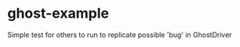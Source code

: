 ghost-example
=============

Simple test for others to run to replicate possible 'bug' in GhostDriver
